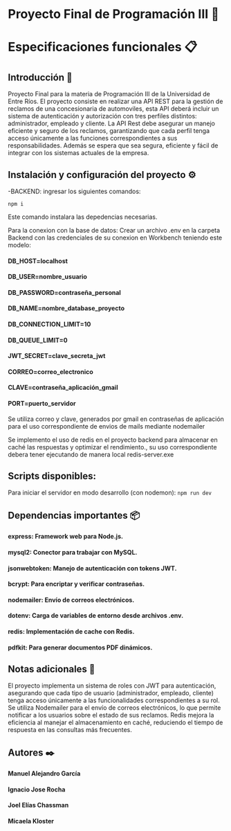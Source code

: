 # Proyecto Final de Programación III 🚗

# Especificaciones funcionales :clipboard:

## Introducción 🌟
Proyecto Final para la materia de Programación III de la Universidad de Entre Ríos. El proyecto consiste en realizar una API REST para la gestión de reclamos de una concesionaria de automoviles, esta API deberá incluir un sistema de autenticación y autorización con tres perfiles distintos: administrador, empleado y cliente. 
La API Rest debe asegurar un manejo eficiente y seguro de los reclamos, garantizando que cada perfil tenga
acceso únicamente a las funciones correspondientes a sus responsabilidades. Además se espera que sea
segura, eficiente y fácil de integrar con los sistemas actuales de la empresa.  

## Instalación y configuración del proyecto ⚙️

-BACKEND: 
ingresar los siguientes comandos:

```npm i```

Este comando instalara las depedencias necesarias.

Para la conexion con la base de datos: 
Crear un archivo .env en la carpeta Backend con las credenciales de su conexion en Workbench teniendo este modelo:

#### DB_HOST=localhost  
#### DB_USER=nombre_usuario  
#### DB_PASSWORD=contraseña_personal  
#### DB_NAME=nombre_database_proyecto  
#### DB_CONNECTION_LIMIT=10  
#### DB_QUEUE_LIMIT=0
#### JWT_SECRET=clave_secreta_jwt
#### CORREO=correo_electronico
#### CLAVE=contraseña_aplicación_gmail
#### PORT=puerto_servidor

Se utiliza correo y clave, generados por gmail en contraseñas de aplicación para el uso correspondiente de envios de mails mediante nodemailer

Se implemento el uso de redis en el proyecto backend para almacenar en caché las respuestas y optimizar el rendimiento., su uso correspondiente debera tener ejecutando de manera local redis-server.exe

## Scripts disponibles:

Para iniciar el servidor en modo desarrollo (con nodemon):
```npm run dev```

## Dependencias importantes 📦

#### express: Framework web para Node.js.
#### mysql2: Conector para trabajar con MySQL.
#### jsonwebtoken: Manejo de autenticación con tokens JWT.
#### bcrypt: Para encriptar y verificar contraseñas.
#### nodemailer: Envío de correos electrónicos.
#### dotenv: Carga de variables de entorno desde archivos .env.
#### redis: Implementación de cache con Redis.
#### pdfkit: Para generar documentos PDF dinámicos.

## Notas adicionales 📝

El proyecto implementa un sistema de roles con JWT para autenticación, asegurando que cada tipo de usuario (administrador, empleado, cliente) tenga acceso únicamente a las funcionalidades correspondientes a su rol.
Se utiliza Nodemailer para el envío de correos electrónicos, lo que permite notificar a los usuarios sobre el estado de sus reclamos.
Redis mejora la eficiencia al manejar el almacenamiento en caché, reduciendo el tiempo de respuesta en las consultas más frecuentes.

## Autores ✒️

#### Manuel Alejandro García
#### Ignacio Jose Rocha
#### Joel Elías Chassman
#### Micaela Kloster

